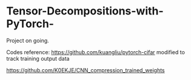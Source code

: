 # Tensor-Decompositions-with-PyTorch-

Project on going. 

Codes reference: https://github.com/kuangliu/pytorch-cifar
modified to track training output data


https://github.com/K0EKJE/CNN_compression_trained_weights
